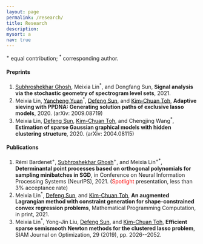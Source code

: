 ```yaml
---
layout: page
permalink: /research/
title: Research
description: 
mysort: a
nav: true
---
```


<sup>+</sup> equal contribution; <sup>*</sup> corresponding author.

<h4>Preprints</h4>

1. <a href="https://subhro-ghosh.github.io/" style="color: black; text-decoration: underline;"> Subhroshekhar Ghosh</a>, Meixia Lin<sup>*</sup>, and Dongfang Sun, <strong>Signal analysis via the stochastic geometry of spectrogram level sets</strong>, 2021.
2. Meixia Lin, <a href="https://sites.google.com/site/yuanyanchengpaul/home" style="color: black; text-decoration: underline;"> Yancheng Yuan</a><sup>*</sup>, <a href="https://www.polyu.edu.hk/ama/profile/dfsun/" style="color: black; text-decoration: underline;"> Defeng Sun</a>, and <a href="https://blog.nus.edu.sg/mattohkc/" style="color: black; text-decoration: underline;"> Kim-Chuan Toh</a>, <strong>Adaptive sieving with PPDNA: Generating solution paths of exclusive lasso models</strong>, 2020. (arXiv: 2009.08719)
3. Meixia Lin, <a href="https://www.polyu.edu.hk/ama/profile/dfsun/" style="color: black; text-decoration: underline;"> Defeng Sun</a>, <a href="https://blog.nus.edu.sg/mattohkc/" style="color: black; text-decoration: underline;"> Kim-Chuan Toh</a>, and Chengjing Wang<sup>*</sup>, <strong>Estimation of sparse Gaussian graphical models with hidden clustering structure</strong>, 2020. (arXiv: 2004.08115)


<h4>Publications</h4>

1. Rémi Bardenet<sup>+</sup>, <a href="https://subhro-ghosh.github.io/" style="color: black; text-decoration: underline;"> Subhroshekhar Ghosh</a><sup>+</sup>, and Meixia Lin<sup>+*</sup>, <strong>Determinantal point processes based on orthogonal polynomials for sampling minibatches in SGD</strong>, in Conference on Neural Information Processing Systems (NeurIPS), 2021. (<span style="color:red">Spotlight</span> presentation, less than 3% acceptance rate)
2. Meixia Lin<sup>*</sup>, <a href="https://www.polyu.edu.hk/ama/profile/dfsun/" style="color: black; text-decoration: underline;"> Defeng Sun</a>, and <a href="https://blog.nus.edu.sg/mattohkc/" style="color: black; text-decoration: underline;"> Kim-Chuan Toh</a>, <strong>An augmented Lagrangian method with constraint generation for shape-constrained convex regression problems</strong>, Mathematical Programming Computation, in print, 2021.
3. Meixia Lin<sup>*</sup>, Yong-Jin Liu, <a href="https://www.polyu.edu.hk/ama/profile/dfsun/" style="color: black; text-decoration: underline;"> Defeng Sun</a>, and <a href="https://blog.nus.edu.sg/mattohkc/" style="color: black; text-decoration: underline;"> Kim-Chuan Toh</a>, <strong>Efficient sparse semismooth Newton methods for the clustered lasso problem</strong>, SIAM Journal on Optimization, 29 (2019), pp. 2026--2052.


